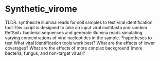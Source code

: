 # Synthetic_virome
TLDR: synthesize illumina reads for soil samples to test viral identification tool 
This script is designed to take an input viral multifasta and random RefSoil+ bacterial sequences and generate illumina reads simulating varying concentrations of viral nucleotides in the sample.
*hypotheses to test
	What viral identification tools work best?
	What are the effects of lower coverages?
	What are the effects of more conplex background (more bacteria, fungus, and non-target virus)?
